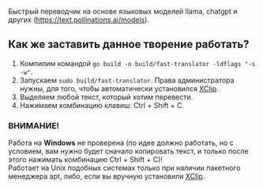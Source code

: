 Быстрый переводчик на основе языковых моделей llama, chatgpt и других (https://text.pollinations.ai/models).

## Как же заставить данное творение работать?
1. Компилим командой ``go build -o build/fast-translator -ldflags "-s -w"``.
2. Запускаем ``sudo build/fast-translator``. Права администратора нужны, для того, чтобы автоматически установился [XClip](https://github.com/astrand/xclip).
3. Выделяем любой текст, который хотим перевести.
4. Нажимаем комбинацию клавиш: Ctrl + Shift + C.

### ВНИМАНИЕ!
Работа на **Windows** не проверена (по идее должно работать, но с условием, вам нужно будет сначало копировать текст, и только после этого нажимать комбинацию Ctrl + Shift + C)!
<br>
Работает на Unix подобных системах только при наличии пакетного менеджера apt, либо, если вы вручную установили [XClip](https://github.com/astrand/xclip).
